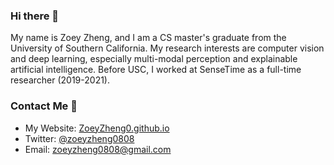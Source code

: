 ### Hi there 👋
My name is Zoey Zheng, and I am a CS master's graduate from the University of Southern California. My research interests are computer vision and deep learning, especially multi-modal perception and explainable artificial intelligence. Before USC, I worked at SenseTime as a full-time researcher (2019-2021).

### Contact Me 🥸
- My Website: [ZoeyZheng0.github.io](https://ZoeyZheng0.github.io/)
- Twitter: [@zoeyzheng0808](https://twitter.com/zoeyzheng0808)
- Email: zoeyzheng0808@gmail.com
